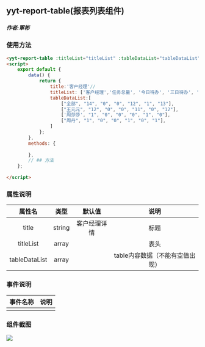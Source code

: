 ## yyt-report-table(报表列表组件)

##### 作者:覃彬
### 使用方法

```html
<yyt-report-table :titleList="titleList" :tableDataList="tableDataList" :title='title'></yyt-report-table>
<script>
    export default {
    	data() {
    		return {
				title:'客户经理'//
    			titleList: ['客户经理','任务总量', '今日待办', '三日待办', '预期', '未完成', '已完成'], //table表头数据
				tableDataList:[
					["全部", "14", "0", "0", "12", "1", "13"],
					["王元元", "12", "0", "0", "11", "0", "12"],
					['周莎莎', "1", "0", "0", "0", "1", "0"],
					["周丹", "1", "0", "0", "1", "0", "1"],
				]
    		};
    	},
    	methods: {
			
    	},
    	// ## 方法
    };
    
</script> 
```

### 属性说明

|  属性名   | 类型 | 默认值 | 说明 |
| :-------: | :--: | :----: | :--: |
|  title    |string| 客户经理详情 |   标题   |
| titleList | array  |      | 表头 |
| tableDataList|array|    |  table内容数据（不能有空值出现） |

### 事件说明

| 事件名称 |   说明   |
| :------: | :------: |
|        |          |

### 组件截图
![](https://pic.cwyyt.cn/upload/img/20200507/1833113311_微信截图_20200507183246.png)